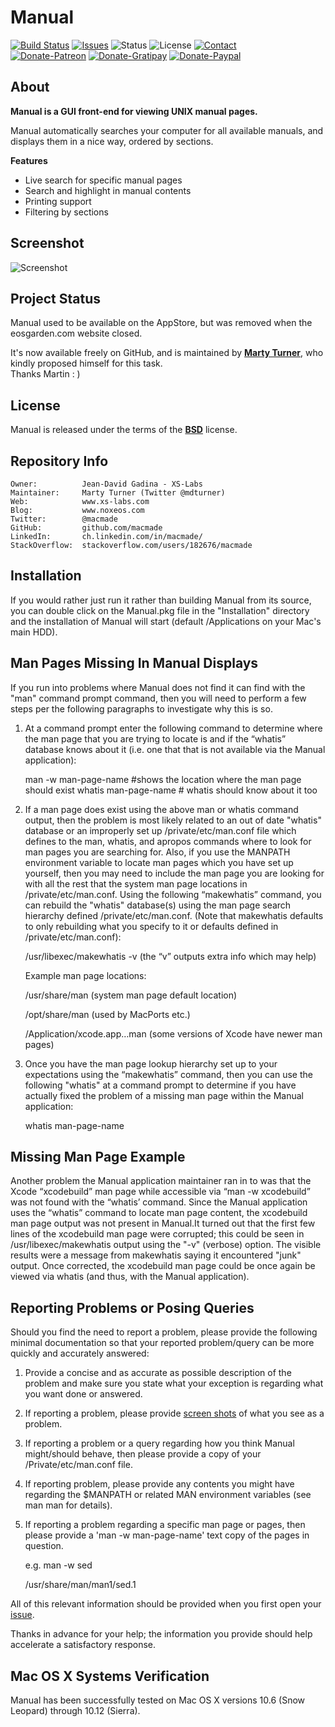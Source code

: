 Manual
======

[![Build Status](https://img.shields.io/travis/macmade/Manual.svg?branch=master&style=flat)](https://travis-ci.org/macmade/Manual)
[![Issues](http://img.shields.io/github/issues/macmade/Manual.svg?style=flat)](https://github.com/macmade/Manual/issues)
![Status](https://img.shields.io/badge/status-active-brightgreen.svg?style=flat)
![License](https://img.shields.io/badge/license-bsd-brightgreen.svg?style=flat)
[![Contact](https://img.shields.io/badge/contact-@macmade-blue.svg?style=flat)](https://twitter.com/macmade)  
[![Donate-Patreon](https://img.shields.io/badge/donate-patreon-yellow.svg?style=flat)](https://patreon.com/macmade)
[![Donate-Gratipay](https://img.shields.io/badge/donate-gratipay-yellow.svg?style=flat)](https://www.gratipay.com/macmade)
[![Donate-Paypal](https://img.shields.io/badge/donate-paypal-yellow.svg?style=flat)](https://paypal.me/xslabs)

About
-----

**Manual is a GUI front-end for viewing UNIX manual pages.**

Manual automatically searches your computer for all available manuals, and displays them in a nice way, ordered by sections.

**Features**
 - Live search for specific manual pages
 - Search and highlight in manual contents
 - Printing support
 - Filtering by sections

Screenshot
----------

![Screenshot](http://www.xs-labs.com/uploads/image/misc/manual.png)

Project Status
--------------

Manual used to be available on the AppStore, but was removed when the eosgarden.com website closed.

It's now available freely on GitHub, and is maintained by [**Marty Turner**](http://www.linkedin.com/in/martyturner), who kindly proposed himself for this task.  
Thanks Martin : )

License
-------

Manual is released under the terms of the [**BSD**](http://en.wikipedia.org/wiki/BSD_licenses) license.

Repository Info
----------------

    Owner:			Jean-David Gadina - XS-Labs
    Maintainer:		Marty Turner (Twitter @mdturner)
    Web:			www.xs-labs.com
    Blog:			www.noxeos.com
    Twitter:		@macmade
    GitHub:			github.com/macmade
    LinkedIn:		ch.linkedin.com/in/macmade/
    StackOverflow:	stackoverflow.com/users/182676/macmade

Installation
------------
If you would rather just run it rather than building Manual from its source, you can double click on the Manual.pkg file in the "Installation" directory and the installation of Manual will start (default /Applications on your Mac's main HDD). 

Man Pages Missing In Manual Displays
--------------------------------------------------------

If you run into problems where Manual does not find it can find with the "man"  command prompt  command, then you will need to perform a few steps per the following paragraphs to investigate why this is so.

1. At a command prompt enter the following command to determine where the man page that you are trying to locate is and if the “whatis” database knows about it (i.e. one that that is not available via the Manual application):

    man -w man-page-name  #shows the location where the man page should exist
    whatis man-page-name   # whatis should know about it too

2. If a man page does exist using the above man or whatis command output, then the problem is most likely related to an out of date "whatis" database or an improperly set up /private/etc/man.conf file which defines to the man, whatis, and apropos commands where to look for man pages you are searching for. Also, if you use the MANPATH environment variable to locate man pages which you have set up yourself, then you may need to include the man page you are looking for with all the rest that the system man page locations in /private/etc/man.conf. Using the following “makewhatis” command, you can rebuild the "whatis" database(s) using the man page search hierarchy defined /private/etc/man.conf. (Note that makewhatis defaults to only rebuilding what you specify to it or defaults defined in /private/etc/man.conf):
    
    /usr/libexec/makewhatis -v (the “v” outputs extra info which may help)

    Example man page locations:<p>
    /usr/share/man  (system man page default location)<p>
    /opt/share/man  (used by MacPorts etc.)<p>
    /Application/xcode.app…man (some versions of Xcode have newer man pages)

3. Once you have the man page lookup hierarchy set up to your expectations using the “makewhatis” command, then you can use the following "whatis"  at a command prompt to determine if you have actually fixed the problem of a missing man page within the Manual application:

    whatis man-page-name


Missing Man Page Example
---------------------------------------
Another problem the Manual application maintainer ran in to was that the Xcode “xcodebuild” man page while accessible via “man -w xcodebuild” was not found with the “whatis’ command. Since the Manual application uses the “whatis” command to locate man page content, the xcodebuild man page output was not present in Manual.It turned out that the first few lines of the xcodebuild man page were corrupted; this could be seen in /usr/libexec/makewhatis output using the "-v" (verbose) option. The visible results were a message from makewhatis saying it encountered "junk" output. Once corrected, the xcodebuild man page could be once again be viewed via whatis (and thus, with the Manual application).

Reporting Problems or Posing Queries 
----------------------------
Should you find the need to report a problem, please provide the following minimal documentation so that your reported problem/query can be more quickly and accurately answered:

1. Provide a concise and as accurate as possible description of the problem and make sure you state what your exception is regarding what you want done or answered.

2. If reporting a problem, please provide [screen shots](http://support.apple.com/kb/ht5775) of what you see as a problem. 

3. If reporting a problem or a query regarding how you think Manual might/should behave, then please provide a copy of your /Private/etc/man.conf file.

4. If reporting problem, please provide any contents you might have regarding the $MANPATH or related MAN environment variables (see man man for details).

5. If reporting a problem regarding a specific man page  or pages, then please provide a 'man -w man-page-name' text copy of the pages in question. 

    e.g. man -w sed<p>
    /usr/share/man/man1/sed.1
    
All of this relevant information should be provided when you first open your [issue](https://github.com/macmade/Manual/issues). 

Thanks in advance for your help; the information you provide should help accelerate a satisfactory response. 

Mac OS X Systems Verification 
------------------------------------
Manual has been successfully tested on Mac OS X versions 10.6 (Snow Leopard) through 10.12 (Sierra).
